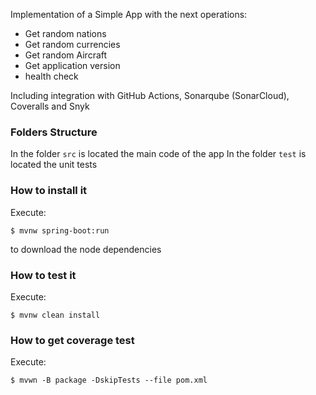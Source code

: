 Implementation of a Simple App with the next operations:
* Get random nations
* Get random currencies
* Get random Aircraft
* Get application version
* health check

Including integration with GitHub Actions, Sonarqube (SonarCloud), Coveralls and
Snyk
### Folders Structure
In the folder `src` is located the main code of the app
In the folder `test` is located the unit tests
### How to install it
Execute:
```shell
$ mvnw spring-boot:run
```
to download the node dependencies
### How to test it
Execute:
```shell
$ mvnw clean install
```
### How to get coverage test
Execute:
```shell
$ mvwn -B package -DskipTests --file pom.xml